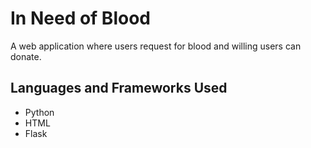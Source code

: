 # In Need of Blood
A web application where users request for blood and willing users can donate. 

## Languages and Frameworks Used
- Python
- HTML
- Flask
